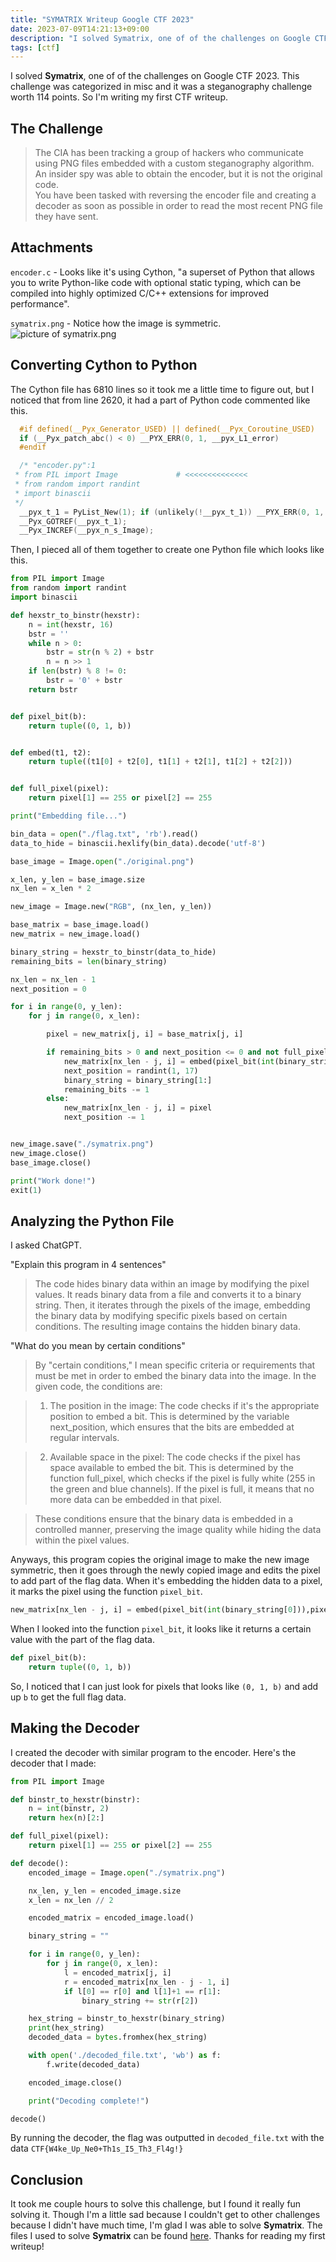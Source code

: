```yaml
---
title: "SYMATRIX Writeup Google CTF 2023"
date: 2023-07-09T14:21:13+09:00
description: "I solved Symatrix, one of of the challenges on Google CTF 2023."
tags: [ctf]
---
```


I solved **Symatrix**, one of of the challenges on Google CTF 2023. This challenge
was categorized in misc and it was a steganography challenge worth 114 points. So 
I'm writing my first CTF writeup.

## The Challenge

> The CIA has been tracking a group of hackers who communicate using PNG files 
embedded with a custom steganography algorithm.  
An insider spy was able to obtain the encoder, but it is not the original code.  
You have been tasked with reversing the encoder file and creating a decoder as 
soon as possible in order to read the most recent PNG file they have sent.

## Attachments

`encoder.c` - Looks like it's using Cython, "a superset of Python that allows 
you to write Python-like code with optional static typing, which can be 
compiled into highly optimized C/C++ extensions for improved performance".  

`symatrix.png` - Notice how the image is symmetric.
![picture of symatrix.png](/static/symatrix/symatrix.png "symatrix.png")

## Converting Cython to Python

The Cython file has 6810 lines so it took me a little time to figure out, but I 
noticed that from line 2620, it had a part of Python code commented like this.
```c
  #if defined(__Pyx_Generator_USED) || defined(__Pyx_Coroutine_USED)
  if (__Pyx_patch_abc() < 0) __PYX_ERR(0, 1, __pyx_L1_error)
  #endif

  /* "encoder.py":1
 * from PIL import Image             # <<<<<<<<<<<<<<
 * from random import randint
 * import binascii
 */
  __pyx_t_1 = PyList_New(1); if (unlikely(!__pyx_t_1)) __PYX_ERR(0, 1, __pyx_L1_error)
  __Pyx_GOTREF(__pyx_t_1);
  __Pyx_INCREF(__pyx_n_s_Image);
``` 
Then, I pieced all of them together to create one Python file which looks like this.
```python
from PIL import Image
from random import randint
import binascii

def hexstr_to_binstr(hexstr):
    n = int(hexstr, 16)
    bstr = ''
    while n > 0:
        bstr = str(n % 2) + bstr
        n = n >> 1
    if len(bstr) % 8 != 0:
        bstr = '0' + bstr
    return bstr


def pixel_bit(b):
    return tuple((0, 1, b))


def embed(t1, t2):
    return tuple((t1[0] + t2[0], t1[1] + t2[1], t1[2] + t2[2]))


def full_pixel(pixel):
    return pixel[1] == 255 or pixel[2] == 255

print("Embedding file...")

bin_data = open("./flag.txt", 'rb').read()
data_to_hide = binascii.hexlify(bin_data).decode('utf-8')

base_image = Image.open("./original.png")

x_len, y_len = base_image.size
nx_len = x_len * 2

new_image = Image.new("RGB", (nx_len, y_len))

base_matrix = base_image.load()
new_matrix = new_image.load()

binary_string = hexstr_to_binstr(data_to_hide)
remaining_bits = len(binary_string)

nx_len = nx_len - 1
next_position = 0

for i in range(0, y_len):
    for j in range(0, x_len):

        pixel = new_matrix[j, i] = base_matrix[j, i]

        if remaining_bits > 0 and next_position <= 0 and not full_pixel(pixel):
            new_matrix[nx_len - j, i] = embed(pixel_bit(int(binary_string[0])),pixel)
            next_position = randint(1, 17)
            binary_string = binary_string[1:]
            remaining_bits -= 1
        else:
            new_matrix[nx_len - j, i] = pixel
            next_position -= 1


new_image.save("./symatrix.png")
new_image.close()
base_image.close()

print("Work done!")
exit(1)
```

## Analyzing the Python File

I asked ChatGPT.

"Explain this program in 4 sentences"  
> The code hides binary data within an image by modifying the pixel values. It reads 
binary data from a file and converts it to a binary string. Then, it iterates through 
the pixels of the image, embedding the binary data by modifying specific pixels based 
on certain conditions. The resulting image contains the hidden binary data.


"What do you mean by certain conditions"  
> By "certain conditions," I mean specific criteria or requirements that must be met 
in order to embed the binary data into the image. In the given code, the conditions 
are:

> 1. The position in the image: The code checks if it's the appropriate position to 
embed a bit. This is determined by the variable next_position, which ensures that 
the bits are embedded at regular intervals.

> 2. Available space in the pixel: The code checks if the pixel has space available 
to embed the bit. This is determined by the function full_pixel, which checks if the 
pixel is fully white (255 in the green and blue channels). If the pixel is full, it 
means that no more data can be embedded in that pixel.

> These conditions ensure that the binary data is embedded in a controlled manner, 
preserving the image quality while hiding the data within the pixel values.

Anyways, this program copies the original image to make the new image symmetric, then 
it goes through the newly copied image and edits the pixel to add part of the flag 
data. When it's embedding the hidden data to a pixel, it marks the pixel using the 
function `pixel_bit`.
```python
new_matrix[nx_len - j, i] = embed(pixel_bit(int(binary_string[0])),pixel)
```
When I looked into the function `pixel_bit`, it looks like it returns a certain value 
with the part of the flag data.
```python
def pixel_bit(b):
    return tuple((0, 1, b))
```
So, I noticed that I can just look for pixels that looks like `(0, 1, b)` and add up 
`b` to get the full flag data.

## Making the Decoder

I created the decoder with similar program to the encoder. Here's the decoder that I 
made:
```python
from PIL import Image

def binstr_to_hexstr(binstr):
    n = int(binstr, 2)
    return hex(n)[2:]

def full_pixel(pixel):
    return pixel[1] == 255 or pixel[2] == 255

def decode():
    encoded_image = Image.open("./symatrix.png")

    nx_len, y_len = encoded_image.size
    x_len = nx_len // 2

    encoded_matrix = encoded_image.load()

    binary_string = ""

    for i in range(0, y_len):
        for j in range(0, x_len):
            l = encoded_matrix[j, i]
            r = encoded_matrix[nx_len - j - 1, i]
            if l[0] == r[0] and l[1]+1 == r[1]:
                binary_string += str(r[2])

    hex_string = binstr_to_hexstr(binary_string)
    print(hex_string)
    decoded_data = bytes.fromhex(hex_string)

    with open('./decoded_file.txt', 'wb') as f:
        f.write(decoded_data)

    encoded_image.close()

    print("Decoding complete!")

decode()
```
By running the decoder, the flag was outputted in `decoded_file.txt` with the data 
`CTF{W4ke_Up_Ne0+Th1s_I5_Th3_Fl4g!}`

## Conclusion

It took me couple hours to solve this challenge, but I found it really fun solving it. 
Though I'm a little sad because I couldn't get to other challenges because I didn't 
have much time, I'm glad I was able to solve **Symatrix**. The files I used to solve 
**Symatrix** can be found [here](/static/symatrix/index.html). Thanks for reading my first 
writeup!

